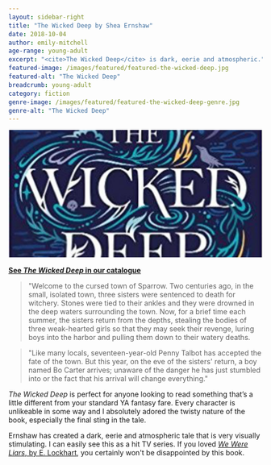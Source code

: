 ```yaml
---
layout: sidebar-right
title: "The Wicked Deep by Shea Ernshaw"
date: 2018-10-04
author: emily-mitchell
age-range: young-adult
excerpt: "<cite>The Wicked Deep</cite> is dark, eerie and atmospheric."
featured-image: /images/featured/featured-the-wicked-deep.jpg
featured-alt: "The Wicked Deep"
breadcrumb: young-adult
category: fiction
genre-image: /images/featured/featured-the-wicked-deep-genre.jpg
genre-alt: "The Wicked Deep"
---
```


![The Wicked Deep](/images/featured/featured-the-wicked-deep.jpg)

**[See <cite>The Wicked Deep</cite> in our catalogue](https://suffolk.spydus.co.uk/cgi-bin/spydus.exe/ENQ/OPAC/BIBENQ?BRN=2339131)**

> "Welcome to the cursed town of Sparrow. Two centuries ago, in the small, isolated town, three sisters were sentenced to death for witchery. Stones were tied to their ankles and they were drowned in the deep waters surrounding the town. Now, for a brief time each summer, the sisters return from the depths, stealing the bodies of three weak-hearted girls so that they may seek their revenge, luring boys into the harbor and pulling them down to their watery deaths.

> "Like many locals, seventeen-year-old Penny Talbot has accepted the fate of the town. But this year, on the eve of the sisters' return, a boy named Bo Carter arrives; unaware of the danger he has just stumbled into or the fact that his arrival will change everything."

<cite>The Wicked Deep</cite> is perfect for anyone looking to read something that’s a little different from your standard YA fantasy fare. Every character is unlikeable in some way and I absolutely adored the twisty nature of the book, especially the final sting in the tale.

Ernshaw has created a dark, eerie and atmospheric tale that is very visually stimulating. I can easily see this as a hit TV series. If you loved [<cite>We Were Liars</cite>, by E. Lockhart](https://suffolk.spydus.co.uk/cgi-bin/spydus.exe/ENQ/OPAC/BIBENQ?BRN=1615611), you certainly won't be disappointed by this book.
